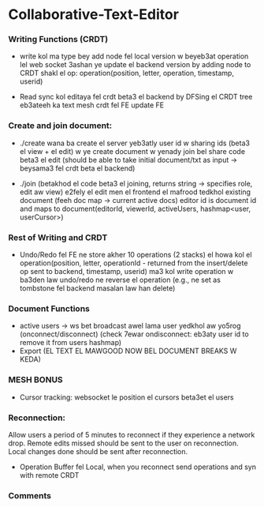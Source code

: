 # Collaborative-Text-Editor
### Writing Functions (CRDT)
- write
kol ma type bey add node fel local version w beyeb3at operation lel web socket 3ashan ye update el backend version by adding node to CRDT
shakl el op: operation(position, letter, operation, timestamp, userid)

- Read
sync kol editaya fel crdt beta3 el backend by DFSing el CRDT tree
eb3ateeh ka text mesh crdt fel FE
update FE

### Create and join document:
- ./create
wana ba create el server yeb3atly user id w sharing ids (beta3 el view + el edit)
w ye create document w yenady join bel share code beta3 el edit (should be able to take initial document/txt as input -> beysama3 fel crdt beta el backend)

- ./join (betakhod el code beta3 el joining, returns string -> specifies role, edit aw view)
e2fely el edit men el frontend
el mafrood tedkhol existing document (feeh doc map -> current active docs)
editor id is document id and maps to document(editorId, viewerId, activeUsers, hashmap<user, userCursor>)


### Rest of Writing and CRDT
- Undo/Redo
fel FE ne store akher 10 operations (2 stacks) el howa kol el operation(position, letter, operationId - returned from the insert/delete op sent to backend, timestamp, userid) ma3 kol write operation w ba3den law undo/redo ne reverse el operation (e.g., ne set as tombstone fel backend masalan law han delete)


### Document Functions
- active users -> ws bet broadcast awel lama user yedkhol aw yo5rog (onconnect/disconnect)
(check 7ewar ondisconnect: eb3aty user id to remove it from users hashmap)
- Export (EL TEXT EL MAWGOOD NOW BEL DOCUMENT BREAKS W KEDA)

### MESH BONUS
- Cursor tracking: websocket le position el cursors beta3et el users

### Reconnection: 
Allow users a period of 5 minutes to reconnect if they experience a network drop. Remote edits missed should be sent to the user on reconnection. Local changes done should be sent after reconnection. 
- Operation Buffer fel Local, when you reconnect send operations and syn with remote CRDT


### Comments


